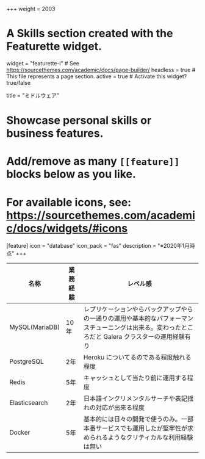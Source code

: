 +++
weight = 2003
# A Skills section created with the Featurette widget.
widget = "featurette-l"  # See https://sourcethemes.com/academic/docs/page-builder/
headless = true  # This file represents a page section.
active = true  # Activate this widget? true/false

title = "ミドルウェア"

# Showcase personal skills or business features.
# 
# Add/remove as many `[[feature]]` blocks below as you like.
# 
# For available icons, see: https://sourcethemes.com/academic/docs/widgets/#icons

[feature]
  icon = "database"
  icon_pack = "fas"
  description = "※2020年1月時点"
+++

| 名称           | 業務経験 | レベル感                                                                      |
|--------------|------|---------------------------------------------------------------------------|
| MySQL(MariaDB) | 10年 | レプリケーションやらバックアップやらの一通りの運用や基本的なパフォーマンスチューニングは出来る。変わったところだと Galera クラスターの運用経験有り |
| PostgreSQL     | 2年  | Heroku についてるのである程度触れる程度                                       |
| Redis          | 5年  | キャッシュとして当たり前に運用する程度                                        |
| Elasticsearch  | 2年  | 日本語インクリメンタルサーチや表記揺れの対応が出来る程度                      |
| Docker         | 5年  | 基本的には日々の開発で使うのみ。一部本番サービスでも運用したが堅牢性が求められるようなクリティカルな利用経験は無い |
